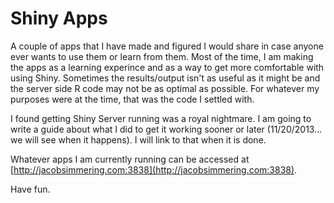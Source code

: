 Shiny Apps
==========

A couple of apps that I have made and figured I would share in case anyone ever wants to use them or learn from them. 
Most of the time, I am making the apps as a learning experince and as a way to get more comfortable with using 
Shiny. Sometimes the results/output isn't as useful as it might be and the server side R code may not be as 
optimal as possible. For whatever my purposes were at the time, that was the code I settled with. 

I found getting Shiny Server running was a royal nightmare. I am going to write a guide about what I did to get it 
working sooner or later (11/20/2013... we will see when it happens). I will link to that when it is done. 

Whatever apps I am currently running can be accessed at [http://jacobsimmering.com:3838](http://jacobsimmering.com:3838).

Have fun. 

